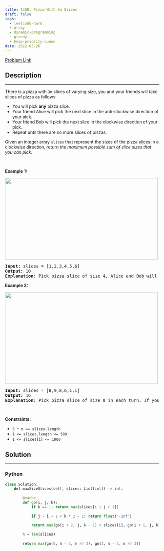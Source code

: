 ```yaml
---
title: 1388. Pizza With 3n Slices
draft: false
tags: 
  - leetcode-hard
  - array
  - dynamic-programming
  - greedy
  - heap-priority-queue
date: 2022-03-26
---
```


[Problem Link](https://leetcode.com/problems/pizza-with-3n-slices/)

## Description

---
<p>There is a pizza with <code>3n</code> slices of varying size, you and your friends will take slices of pizza as follows:</p>

<ul>
	<li>You will pick <strong>any</strong> pizza slice.</li>
	<li>Your friend Alice will pick the next slice in the anti-clockwise direction of your pick.</li>
	<li>Your friend Bob will pick the next slice in the clockwise direction of your pick.</li>
	<li>Repeat until there are no more slices of pizzas.</li>
</ul>

<p>Given an integer array <code>slices</code> that represent the sizes of the pizza slices in a clockwise direction, return <em>the maximum possible sum of slice sizes that you can pick</em>.</p>

<p>&nbsp;</p>
<p><strong class="example">Example 1:</strong></p>
<img alt="" src="https://assets.leetcode.com/uploads/2020/02/18/sample_3_1723.png" style="width: 500px; height: 266px;" />
<pre>
<strong>Input:</strong> slices = [1,2,3,4,5,6]
<strong>Output:</strong> 10
<strong>Explanation:</strong> Pick pizza slice of size 4, Alice and Bob will pick slices with size 3 and 5 respectively. Then Pick slices with size 6, finally Alice and Bob will pick slice of size 2 and 1 respectively. Total = 4 + 6.
</pre>

<p><strong class="example">Example 2:</strong></p>
<img alt="" src="https://assets.leetcode.com/uploads/2020/02/18/sample_4_1723.png" style="width: 500px; height: 299px;" />
<pre>
<strong>Input:</strong> slices = [8,9,8,6,1,1]
<strong>Output:</strong> 16
<strong>Explanation:</strong> Pick pizza slice of size 8 in each turn. If you pick slice with size 9 your partners will pick slices of size 8.
</pre>

<p>&nbsp;</p>
<p><strong>Constraints:</strong></p>

<ul>
	<li><code>3 * n == slices.length</code></li>
	<li><code>1 &lt;= slices.length &lt;= 500</code></li>
	<li><code>1 &lt;= slices[i] &lt;= 1000</code></li>
</ul>


## Solution

---
### Python
``` py title='pizza-with-3n-slices'
class Solution:
    def maxSizeSlices(self, slices: List[int]) -> int:
        
        @cache
        def go(i, j, k):
            if k == 1: return max(slices[i : j + 1])
            
            if j - i + 1 < k * 2 - 1: return float('-inf')
            
            return max(go(i + 2, j, k - 1) + slices[i], go(i + 1, j, k))
        
        n = len(slices)
        
        return max(go(0, n - 2, n // 3), go(1, n - 1, n // 3))
```

